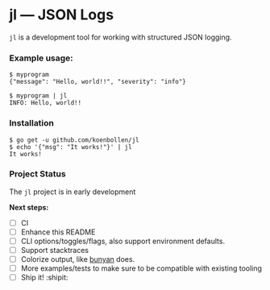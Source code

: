 # jl — JSON Logs

`jl` is a development tool for working with structured JSON logging.

### Example usage:

    $ myprogram
    {"message": "Hello, world!!", "severity": "info"}

    $ myprogram | jl
    INFO: Hello, world!!

### Installation

    $ go get -u github.com/koenbollen/jl
    $ echo '{"msg": "It works!"}' | jl
    It works!

### Project Status

The `jl` project is in early development

**Next steps:**

- [ ] CI
- [ ] Enhance this README
- [ ] CLI options/toggles/flags, also support environment defaults.
- [ ] Support stacktraces
- [ ] Colorize output, like [bunyan](https://github.com/trentm/node-bunyan) does.
- [ ] More examples/tests to make sure to be compatible with existing tooling
- [ ] Ship it! :shipit:
